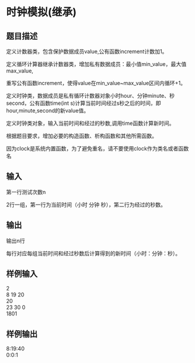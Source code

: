 # 时钟模拟(继承)  
  
## 题目描述  
定义计数器类，包含保护数据成员value,公有函数increment计数加1。  
  
定义循环计算器继承计数器类，增加私有数据成员：最小值min_value，最大值max_value,  
  
重写公有函数increment，使得value在min_value~max_value区间内循环+1。  
  
定义时钟类，数据成员是私有循环计数器对象小时hour、分钟minute、秒second，公有函数time(int s)计算当前时间经过s秒之后的时间，即hour,minute,second的新value值。  
  
定义时钟类对象，输入当前时间和经过的秒数,调用time函数计算新时间。  
  
根据题目要求，增加必要的构造函数、析构函数和其他所需函数。  
  
因为clock是系统内置函数，为了避免重名，请不要使用clock作为类名或者函数名  
  
## 输入  
第一行测试次数n  
  
2行一组，第一行为当前时间（小时 分钟 秒），第二行为经过的秒数。  
  
## 输出  
输出n行  
  
每行对应每组当前时间和经过秒数后计算得到的新时间（小时：分钟：秒）。  
  
## 样例输入  
2  
8 19 20  
20  
23 30 0  
1801  
## 样例输出  
8:19:40  
0:0:1  
  
